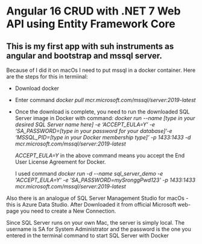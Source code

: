# Angular 16 CRUD with .NET 7 Web API using Entity Framework Core

## This is my first app with suh instruments as angular and bootstrap and mssql server. 
Because of I did it on macOs I need to put mssql in a docker container. Here are the steps for this in termiinal:

* Download docker
* Enter command *docker pull mcr.microsoft.com/mssql/server:2019-latest* 
* Once the download is complete, you need to run the downloaded SQL Server image in Docker with command: 
   *docker run --name [type in your desired SQL Server name here] -e ‘ACCEPT_EULA=Y’ -e ‘SA_PASSWORD=[type in your password for your database]’-e ‘MSSQL_PID=[type in your Docker membership type]’ -p 1433:1433 -d mcr.microsoft.com/mssql/server:2019-latest*

	*ACCEPT_EULA=Y* in the above command means you accept the End User License Agreement for Docker.

	I used command *docker run -d --name sql_server_demo -e 'ACCEPT_EULA=Y' -e 'SA_PASSWORD=mySronggPwd123' -p 1433:1433 mcr.microsoft.com/mssql/server:2019-latest*

Also there is an analogue of SQL Server Management Studio for macOs  - this is  Azure Data Studio. After Downloaded it from official Microsoft web-page you need to create a New Connection. 

Since SQL Server runs on your own Mac, the server is simply local. The username is SA for System Administrator and the password is the one you entered in the terminal command to start SQL Server with Docker